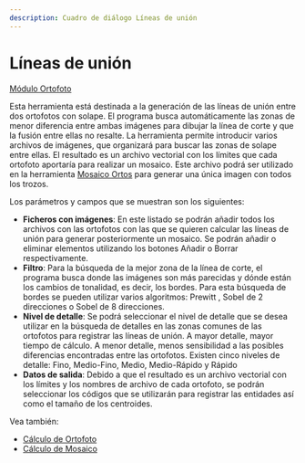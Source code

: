 ```yaml
---
description: Cuadro de diálogo Líneas de unión
---
```


# Líneas de unión

[Módulo Ortofoto](./)

Esta herramienta está destinada a la generación de las líneas de unión entre dos ortofotos con solape. El programa busca automáticamente las zonas de menor diferencia entre ambas imágenes para dibujar la línea de corte y que la fusión entre ellas no resalte. La herramienta permite introducir varios archivos de imágenes, que organizará para buscar las zonas de solape entre ellas. El resultado es un archivo vectorial con los límites que cada ortofoto aportaría para realizar un mosaico. Este archivo podrá ser utilizado en la herramienta [Mosaico Ortos](untitled-160.md) para generar una única imagen con todos los trozos.

Los parámetros y campos que se muestran son los siguientes:

* **Ficheros con imágenes**: En este listado se podrán añadir todos los archivos con las ortofotos con las que se quieren calcular las líneas de unión para generar posteriormente un mosaico. Se podrán añadir o eliminar elementos utilizando los botones Añadir o Borrar respectivamente.
* **Filtro**: Para la búsqueda de la mejor zona de la línea de corte, el programa busca donde las imágenes son más parecidas y dónde están los cambios de tonalidad, es decir, los bordes. Para esta búsqueda de bordes se pueden utilizar varios algoritmos: Prewitt , Sobel de 2 direcciones o Sobel de 8 direcciones.
* **Nivel de detalle**: Se podrá seleccionar el nivel de detalle que se desea utilizar en la búsqueda de detalles en las zonas comunes de las ortofotos para registrar las líneas de unión. A mayor detalle, mayor tiempo de cálculo. A menor detalle, menos sensibilidad a las posibles diferencias encontradas entre las ortofotos. Existen cinco niveles de detalle: Fino, Medio-Fino, Medio, Medio-Rápido y Rápido
* **Datos de salida**: Debido a que el resultado es un archivo vectorial con los límites y los nombres de archivo de cada ortofoto, se podrán seleccionar los códigos que se utilizarán para registrar las entidades así como el tamaño de los centroides.

Vea también:

* [Cálculo de Ortofoto](untitled-55.md)
* [Cálculo de Mosaico](untitled-160.md)


